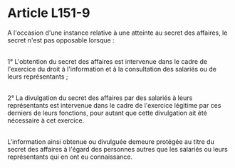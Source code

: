 # Article L151-9

<p>A l'occasion d'une instance relative à une atteinte au secret des affaires, le secret n'est pas opposable lorsque :<br/><br/>

1° L'obtention du secret des affaires est intervenue dans le cadre de l'exercice du droit à l'information et à la consultation des salariés ou de leurs représentants ;<br/><br/>

2° La divulgation du secret des affaires par des salariés à leurs représentants est intervenue dans le cadre de l'exercice légitime par ces derniers de leurs fonctions, pour autant que cette divulgation ait été nécessaire à cet exercice.<br/><br/>

L'information ainsi obtenue ou divulguée demeure protégée au titre du secret des affaires à l'égard des personnes autres que les salariés ou leurs représentants qui en ont eu connaissance.</p>